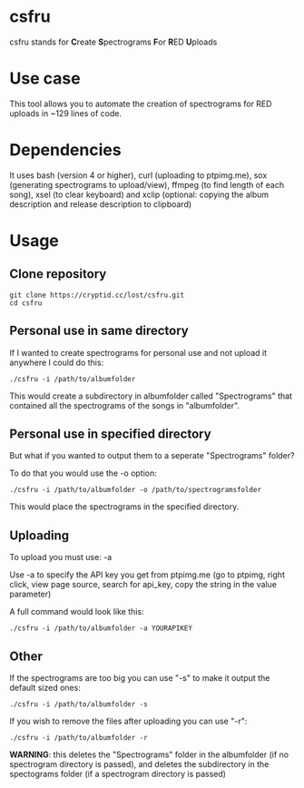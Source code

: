 # csfru

csfru stands for **C**reate **S**pectrograms **F**or **R**ED **U**ploads

# Use case

This tool allows you to automate the creation of spectrograms for RED uploads in ~129 lines of code.

# Dependencies

It uses bash (version 4 or higher), curl (uploading to ptpimg.me), sox (generating spectrograms to upload/view), ffmpeg (to find length of each song), xsel (to clear keyboard) and xclip (optional: copying the album description and release description to clipboard)

# Usage

## Clone repository
```
git clone https://cryptid.cc/lost/csfru.git
cd csfru
```

## Personal use in same directory

If I wanted to create spectrograms for personal use and not upload it anywhere I could do this:
```
./csfru -i /path/to/albumfolder
```
This would create a subdirectory in albumfolder called "Spectrograms" that contained all the spectrograms of the songs in "albumfolder".

## Personal use in specified directory

But what if you wanted to output them to a seperate "Spectrograms" folder?

To do that you would use the -o option:
```
./csfru -i /path/to/albumfolder -o /path/to/spectrogramsfolder
```
This would place the spectrograms in the specified directory.

## Uploading 

To upload you must use: -a

Use -a to specify the API key you get from ptpimg.me (go to ptpimg, right click, view page source, search for api_key, copy the string in the value parameter)

A full command would look like this:
```
./csfru -i /path/to/albumfolder -a YOURAPIKEY
```

## Other

If the spectrograms are too big you can use "-s" to make it output the default sized ones:
```
./csfru -i /path/to/albumfolder -s
```
If you wish to remove the files after uploading you can use "-r":
```
./csfru -i /path/to/albumfolder -r
```
**WARNING**: this deletes the "Spectrograms" folder in the albumfolder (if no spectrogram directory is passed), and deletes the subdirectory in the spectograms folder (if a spectrogram directory is passed)
